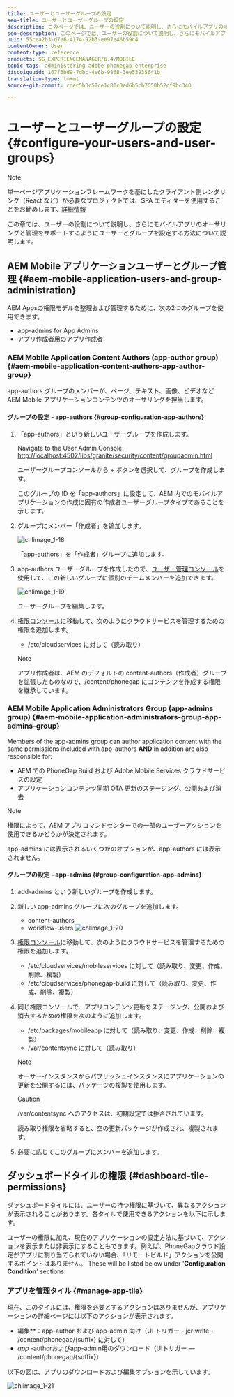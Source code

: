 ```yaml
---
title: ユーザーとユーザーグループの設定
seo-title: ユーザーとユーザーグループの設定
description: このページでは、ユーザーの役割について説明し、さらにモバイルアプリのオーサリングと管理をサポートするようにユーザーとグループを設定する方法について説明します。
seo-description: このページでは、ユーザーの役割について説明し、さらにモバイルアプリのオーサリングと管理をサポートするようにユーザーとグループを設定する方法について説明します。
uuid: 55cea2b3-d7e6-4174-92b3-ee97e46b59c4
contentOwner: User
content-type: reference
products: SG_EXPERIENCEMANAGER/6.4/MOBILE
topic-tags: administering-adobe-phonegap-enterprise
discoiquuid: 167f3bd9-7dbc-4e6b-9868-3ee53935641b
translation-type: tm+mt
source-git-commit: cdec5b3c57ce1c80c0ed6b5cb7650b52cf9bc340

---
```



# ユーザーとユーザーグループの設定 {#configure-your-users-and-user-groups}

>[!NOTE]
>
>単一ページアプリケーションフレームワークを基にしたクライアント側レンダリング（React など）が必要なプロジェクトでは、SPA エディターを使用することをお勧めします。[詳細情報](/help/sites-developing/spa-overview.md)

この章では、ユーザーの役割について説明し、さらにモバイルアプリのオーサリングと管理をサポートするようにユーザーとグループを設定する方法について説明します。

## AEM Mobile アプリケーションユーザーとグループ管理 {#aem-mobile-application-users-and-group-administration}

AEM Appsの権限モデルを整理および管理するために、次の2つのグループを使用できます。

* app-admins for App Admins
* アプリ作成者用のアプリ作成者

### AEM Mobile Application Content Authors (app-author group) {#aem-mobile-application-content-authors-app-author-group}

app-authors グループのメンバーが、ページ、テキスト、画像、ビデオなど AEM Mobile アプリケーションコンテンツのオーサリングを担当します。

#### グループの設定 - app-authors {#group-configuration-app-authors}

1. 「app-authors」という新しいユーザーグループを作成します。

   Navigate to the User Admin Console: [http://localhost:4502/libs/granite/security/content/groupadmin.html](http://localhost:4502/libs/granite/security/content/groupadmin.html)

   ユーザーグループコンソールから + ボタンを選択して、グループを作成します。

   このグループの ID を「app-authors」に設定して、AEM 内でのモバイルアプリケーションの作成に固有の作成者ユーザーグループタイプであることを示します。

1. グループにメンバー「作成者」を追加します。

   ![chlimage_1-18](assets/chlimage_1-18.png)

   「app-authors」を「作成者」グループに追加します。

1. app-authors ユーザーグループを作成したので、[ユーザー管理コンソール](http://localhost:4502/libs/granite/security/content/useradmin.md)を使用して、この新しいグループに個別のチームメンバーを追加できます。

   ![chlimage_1-19](assets/chlimage_1-19.png)

   ユーザーグループを編集します。

1. [権限コンソール](http://localhost:4502/useradmin)に移動して、次のようにクラウドサービスを管理するための権限を追加します。

   * /etc/cloudservices に対して（読み取り）
   >[!NOTE]
   >
   >アプリ作成者は、AEM のデフォルトの content-authors（作成者）グループを拡張したものなので、/content/phonegap にコンテンツを作成する権限を継承しています。

### AEM Mobile Application Administrators Group (app-admins group) {#aem-mobile-application-administrators-group-app-admins-group}

Members of the app-admins group can author application content with the same permissions included with app-authors **AND** in addition are also responsible for:

* AEM での PhoneGap Build および Adobe Mobile Services クラウドサービスの設定
* アプリケーションコンテンツ同期 OTA 更新のステージング、公開および消去

>[!NOTE]
>
>権限によって、AEM アプリコマンドセンターでの一部のユーザーアクションを使用できるかどうかが決定されます。
>
>app-admins には表示されるいくつかのオプションが、app-authors には表示されません。

#### グループの設定 - app-admins {#group-configuration-app-admins}

1. add-admins という新しいグループを作成します。
1. 新しい app-admins グループに次のグループを追加します。

   * content-authors
   * workflow-users
   ![chlimage_1-20](assets/chlimage_1-20.png)

1. [権限コンソール](http://localhost:4502/useradmin)に移動して、次のようにクラウドサービスを管理するための権限を追加します。

   * /etc/cloudservices/mobileservices に対して（読み取り、変更、作成、削除、複製）
   * /etc/cloudservices/phonegap-build に対して（読み取り、変更、作成、削除、複製）

1. 同じ権限コンソールで、アプリコンテンツ更新をステージング、公開および消去するための権限を次のように追加します。

   * /etc/packages/mobileapp に対して（読み取り、変更、作成、削除、複製）
   * /var/contentsync に対して（読み取り）
   >[!NOTE]
   >
   >オーサーインスタンスからパブリッシュインスタンスにアプリケーションの更新を公開するには、パッケージの複製を使用します。

   >[!CAUTION]
   >
   >/var/contentsync へのアクセスは、初期設定では拒否されています。
   >
   >読み取り権限を省略すると、空の更新パッケージが作成され、複製されます。

1. 必要に応じてこのグループにメンバーを追加します。

## ダッシュボードタイルの権限 {#dashboard-tile-permissions}

ダッシュボードタイルには、ユーザーの持つ権限に基づいて、異なるアクションが表示されることがあります。各タイルで使用できるアクションを以下に示します。

ユーザーの権限に加え、現在のアプリケーションの設定方法に基づいて、アクションを表示または非表示にすることもできます。例えば、PhoneGapクラウド設定がアプリに割り当てられていない場合、「リモートビルド」アクションを公開するポイントはありません。 These will be listed below under &#39;**Configuration Condition**&#39; sections.

### アプリを管理タイル {#manage-app-tile}

現在、このタイルには、権限を必要とするアクションはありませんが、アプリケーションの詳細ページには以下のアクションが表示されます。

* 編集&#x200B;**：app-author および app-admin 向け（UI トリガー - jcr:write - /content/phonegap/{suffix} に対して）
* *app* -authorおよびapp-admin用のダウンロード（UIトリガー — /content/phonegap/{suffix}）

以下の図は、アプリのダウンロードおよび編集オプションを示しています。

![chlimage_1-21](assets/chlimage_1-21.png)

